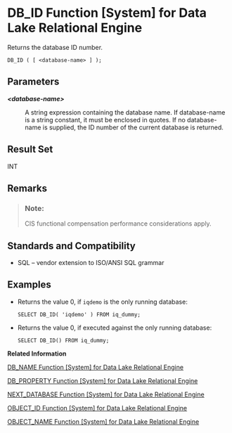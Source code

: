 <!-- loioa54ac47c84f2101591f3cf37067c4ad5 -->

# DB\_ID Function \[System\] for Data Lake Relational Engine

Returns the database ID number.



```
DB_ID ( [ <database-name> ] );
```



<a name="loioa54ac47c84f2101591f3cf37067c4ad5__iq_refbb_469"/>

## Parameters


<dl>
<dt><b>

*<database-name\>*

</b></dt>
<dd>

A string expression containing the database name. If database-name is a string constant, it must be enclosed in quotes. If no database-name is supplied, the ID number of the current database is returned.



</dd>
</dl>



## Result Set

INT



<a name="loioa54ac47c84f2101591f3cf37067c4ad5__section_mbl_mkw_x1b"/>

## Remarks

> ### Note:  
> CIS functional compensation performance considerations apply.



<a name="loioa54ac47c84f2101591f3cf37067c4ad5__iq_refbb_472"/>

## Standards and Compatibility

-   SQL – vendor extension to ISO/ANSI SQL grammar



<a name="loioa54ac47c84f2101591f3cf37067c4ad5__iq_refbb_471"/>

## Examples

-   Returns the value 0, if `iqdemo` is the only running database:

    ```
    SELECT DB_ID( 'iqdemo' ) FROM iq_dummy;
    ```

-   Returns the value 0, if executed against the only running database:

    ```
    SELECT DB_ID() FROM iq_dummy;
    ```


**Related Information**  


[DB\_NAME Function \[System\] for Data Lake Relational Engine](db-name-function-system-for-data-lake-relational-engine-a54b690.md "Returns the database name.")

[DB\_PROPERTY Function \[System\] for Data Lake Relational Engine](db-property-function-system-for-data-lake-relational-engine-a54c05b.md "Returns the value of the given property.")

[NEXT\_DATABASE Function \[System\] for Data Lake Relational Engine](next-database-function-system-for-data-lake-relational-engine-a5685c6.md "Returns the next database ID number, or the first database if the parameter is NULL.")

[OBJECT\_ID Function \[System\] for Data Lake Relational Engine](object-id-function-system-for-data-lake-relational-engine-a56b078.md "Returns the object ID.")

[OBJECT\_NAME Function \[System\] for Data Lake Relational Engine](object-name-function-system-for-data-lake-relational-engine-a56b844.md "Returns the object name.")

